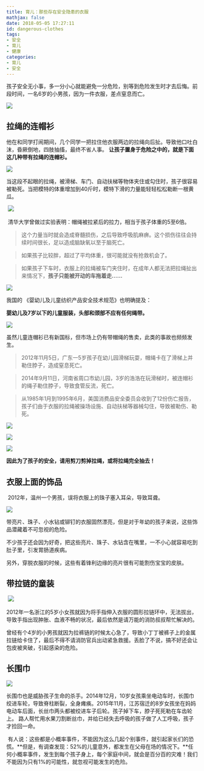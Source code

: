 ```yaml
---
title: 育儿：那些存在安全隐患的衣服
mathjax: false
date: 2018-05-05 17:27:11
id: dangerous-clothes
tags: 
- 安全
- 育儿
- 健康
categories:
- 育儿
- 安全
---
```


孩子安全无小事，多一分小心就能避免一分危险，别等到危险发生时才去后悔。前段时间，一名6岁的小男孩，因为一件衣服，差点窒息而亡。

![](http://img.shihuidaren.cn/dangerous-clothes/f756a2248e8bf3a1b5b2603acecf2406.jpg)

<!---more--->

## 拉绳的连帽衫

他在和同学打闹期间，几个同学一把拉住他衣服两边的拉绳向后扯。导致他口吐白沫，昏厥倒地，四肢抽搐，最终不省人事。 **让孩子置身于危险之中的，就是下面这几种带有拉绳的连帽衫。**

![](http://img.shihuidaren.cn/dangerous-clothes/1d3ec43de3c99025f127daa3f7ba59de.jpg)

当这段不起眼的拉绳，被滑梯、车门、自动扶梯等物体夹住或勾住时，孩子很容易被勒死。当把模特的体重增加到40斤时，模特下滑的力量能轻轻松松勒断一根黄瓜。

 ![](http://img.shihuidaren.cn/dangerous-clothes/036ffa6a1a34dadaf44f384931574a68.jpg)

 清华大学曾做过实验表明：帽绳被拉紧后的拉力，相当于孩子体重的5至6倍。

> 这个力量当时就会造成脊髓损伤，之后导致呼吸肌麻痹。这个损伤往往会持续时间很长，足以造成脑缺氧以至于脑死亡。

> 如果孩子比较胖，超过了平均体重，很可能就没有抢救机会了。

> 如果孩子下车时，衣服上的拉绳被车门夹住时，在成年人都无法把拉绳扯出来情况下，**孩子只能被开动的车拖着走……**

![](http://img.shihuidaren.cn/dangerous-clothes/3abb617980de76798e1a9552140a2ea7.jpg)

我国的 《婴幼儿及儿童纺织产品安全技术规范》也明确提及：

**婴幼儿及7岁以下的儿童服装，头部和颈部不应有任何绳带。**

![](http://img.shihuidaren.cn/dangerous-clothes/e3b3662c7faad5e72f545648b7296715.gif)

虽然儿童连帽衫已有新国标，但市场上仍有带帽绳的售卖，此类的事故也频频发生。

> 2012年11月5日，广东一5岁孩子在幼儿园滑梯玩耍，帽绳卡在了滑梯上并勒住脖子，造成窒息死亡。

> 2014年9月11日，河南省周口市幼儿园，3岁的浩浩在玩滑梯时，被连帽衫的绳子勒住脖子，导致食管反流，死亡。

> 从1985年1月到1995年6月，美国消费品安全委员会收到了12份伤亡报告，孩子们由于衣服的拉绳被操场设施、自动扶梯等器械勾住，导致被勒伤、勒死。

![](http://img.shihuidaren.cn/dangerous-clothes/120ecab24d701b427eb5b9418535aecb.jpg)

![](http://img.shihuidaren.cn/dangerous-clothes/8d1196cc214dc1c152beca10c91995c1.jpg)

![](http://img.shihuidaren.cn/dangerous-clothes/7bd86e111e40c4d2e7fc2f97b3b447a0.jpg)

**因此为了孩子的安全，请用剪刀剪掉拉绳，或将拉绳完全抽去！**

## 衣服上面的饰品

 2012年，温州一个男孩，误将衣服上的珠子塞入耳朵，导致耳聋。

![](http://img.shihuidaren.cn/dangerous-clothes/0adfe67a2ebbb5139c286acfe3e04479.jpg)

带亮片、珠子、小水钻或铆钉的衣服固然漂亮，但是对于年幼的孩子来说，这些饰品潜藏着不可忽视的危险。

不少孩子还会因为好奇，把这些亮片、珠子、水钻含在嘴里，一不小心就容易吃到肚子里，引发胃肠道疾病。

另外，穿脱衣服的时候，这些有着锋利边缘的亮片很有可能割伤宝宝的皮肤。

## 带拉链的童装

 ![](http://img.shihuidaren.cn/dangerous-clothes/c963410da7f0d95d26adb4a90fa397af.jpg)

2012年一名浙江的5岁小女孩就因为将手指伸入衣服的圆形拉链环中，无法拔出，导致手指出现肿胀、血液不畅的状况，最后依然是请万能的消防叔叔帮忙解决的。

曾经有个4岁的小男孩就因为拉裤链的时候太心急了，导致小丁丁被裤子上的金属拉链给卡住了，最后不得不请消防官兵出动紧急救援。丢脸了不说，搞不好还会让包皮被夹破，引起感染的危险。

## 长围巾

![](http://img.shihuidaren.cn/dangerous-clothes/8f038671ec6f60ce438b12f96f4cb293.jpg)

长围巾也是威胁孩子生命的杀手。2014年12月，10岁女孩乘坐电动车时，长围巾绞进车轮，导致脊柱断裂，全身瘫痪。2015年11月，江苏宿迁的8岁女孩坐在妈妈电动车后面，长丝巾两头都被绞进车子后轮。孩子掉下车，脖子死死勒在车齿轮上。 路人帮忙用水果刀割断丝巾，并给已经失去呼吸的孩子做了人工呼吸，孩子才捡回一命。

 有人说：这些都是小概率事件，不能因为这么几起个别事件，就引起家长们的恐慌。**但是，有调查发现：52%的儿童意外，都发生在父母在场的情况下。**任何小概率事件，发生到每个孩子身上，每个家庭中间，就会是百分百的灾难！我们不能因为只有1%的可能性，就忽视可能发生的危险。